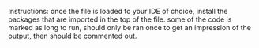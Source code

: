 Instructions:
once the file is loaded to your IDE of choice, install the packages that are imported in the top of the file.
some of the code is marked as long to run, should only be ran once to get an impression of the output, then should be commented out.
